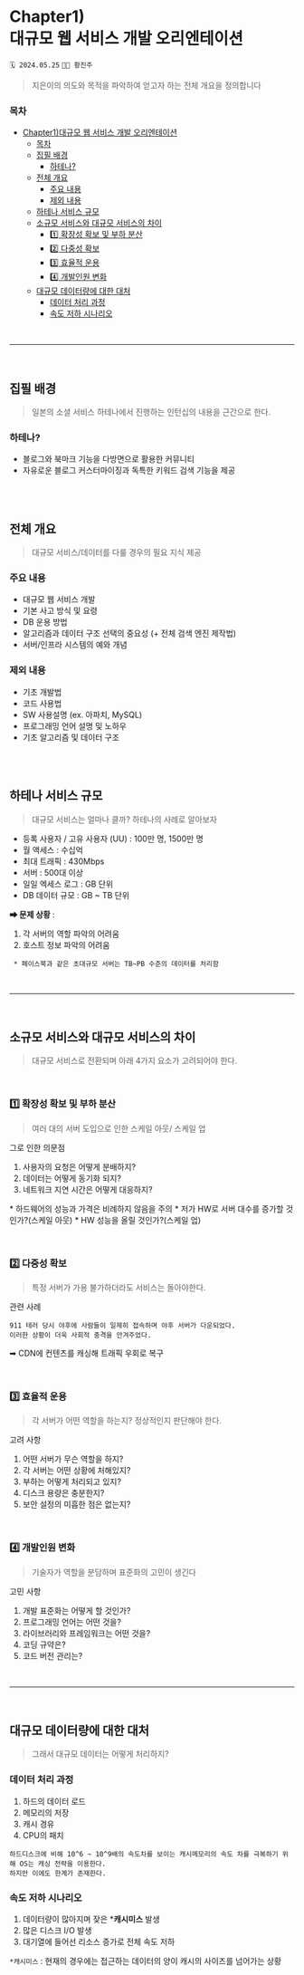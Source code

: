# Chapter1)<br>대규모 웹 서비스 개발 오리엔테이션
`🗓️ 2024.05.25` ` 👩🏻 황진주 ` 
> 지은이의 의도와 목적을 파악하여 얻고자 하는 전체 개요을 정의합니다

### 목차

- [Chapter1)대규모 웹 서비스 개발 오리엔테이션](#chapter1대규모-웹-서비스-개발-오리엔테이션)
    - [목차](#목차)
  - [집필 배경](#집필-배경)
    - [하테나?](#하테나)
  - [전체 개요](#전체-개요)
    - [주요 내용](#주요-내용)
    - [제외 내용](#제외-내용)
  - [하테나 서비스 규모](#하테나-서비스-규모)
  - [소규모 서비스와 대규모 서비스의 차이](#소규모-서비스와-대규모-서비스의-차이)
    - [1️⃣ 확장성 확보 및 부하 분산](#1️⃣-확장성-확보-및-부하-분산)
    - [2️⃣ 다중성 확보](#2️⃣-다중성-확보)
    - [3️⃣ 효율적 운용](#3️⃣-효율적-운용)
    - [4️⃣ 개발인원 변화](#4️⃣-개발인원-변화)
  - [대규모 데이터량에 대한 대처](#대규모-데이터량에-대한-대처)
    - [데이터 처리 과정](#데이터-처리-과정)
    - [속도 저하 시나리오](#속도-저하-시나리오)

<br>

---

<br>


## 집필 배경
> 일본의 소셜 서비스 하테나에서 진행하는 인턴십의 내용을 근간으로 한다.

### 하테나?
 - 블로그와 북마크 기능을 다방면으로 활용한 커뮤니티
 - 자유로운 블로그 커스터마이징과 독특한 키워드 검색 기능을 제공

<br><br>

## 전체 개요
 > 대규모 서비스/데이터를 다룰 경우의 필요 지식 제공

### 주요 내용
 - 대규모 웹 서비스 개발
 - 기본 사고 방식 및 요령
 - DB 운용 방법
 - 알고리즘과 데이터 구조 선택의 중요성 (+ 전체 검색 엔진 제작법)
 - 서버/인프라 시스템의 예와 개념

### 제외 내용
 - 기초 개발법
 - 코드 사용법
 - SW 사용설명 (ex. 아파치, MySQL)
 - 프로그래밍 언어 설명 및 노하우
 - 기초 알고리즘 및 데이터 구조

<br><br>


## 하테나 서비스 규모
 > 대규모 서비스는 얼마나 클까? 하테나의 사례로 알아보자

 - 등록 사용자 / 고유 사용자 (UU) : 100만 명, 1500만 명
 - 월 액세스 : 수십억
 - 최대 트래픽  : 430Mbps
 - 서버 : 500대 이상
 - 일일 엑세스 로그 : GB 단위
 - DB 데이터 규모 : GB ~ TB 단위

**➡ 문제 상황** : 
1) 각 서버의 역할 파악의 어려움
2) 호스트 정보 파악의 어려움

```
 * 페이스북과 같은 초대규모 서버는 TB~PB 수준의 데이터를 처리함
``` 
<br>

---

<br>

## 소규모 서비스와 대규모 서비스의 차이
> 대규모 서비스로 전환되며 아래 4가지 요소가 고려되어야 한다.

<br>

### 1️⃣ 확장성 확보 및 부하 분산
 > 여러 대의 서버 도입으로 인한 스케일 아웃/ 스케일 업

그로 인한 의문점
1) 사용자의 요청은 어떻게 분배하지?
2) 데이터는 어떻게 동기화 되지?
3) 네트워크 지연 시간은 어떻게 대응하지?

\* 하드웨어의 성능과 가격은 비례하지 않음을 주의
\* 저가 HW로 서버 대수를 증가할 것인가?(스케일 아웃)
\* HW 성능을 올릴 것인가?(스케일 업)

<br>

### 2️⃣ 다중성 확보
> 특정 서버가 가용 불가하더라도 서비스는 돌아야한다.

관련 사례
```
911 테러 당시 야후에 사람들이 일제히 접속하며 야후 서버가 다운되었다.
이러한 상황이 더욱 사회적 충격을 안겨주었다.
```
➡ CDN에 컨텐츠를 캐싱해 트래픽 우회로 복구

<br>

### 3️⃣ 효율적 운용
 > 각 서버가 어떤 역할을 하는지? 정상적인지 판단해야 한다.

고려 사항
 1) 어떤 서버가 무슨 역할을 하지?
 2) 각 서버는 어떤 상황에 처해있지?
 3) 부하는 어떻게 처리되고 있지?
 4) 디스크 용량은 충분한지?
 5) 보안 설정의 미흡한 점은 없는지?

<br>

### 4️⃣ 개발인원 변화
 > 기술자가 역할을 분담하며 표준화의 고민이 생긴다

고민 사항
 1) 개발 표준화는 어떻게 할 것인가?
 2) 프로그래밍 언어는 어떤 것을?
 3) 라이브러리와 프레임워크는 어떤 것을?
 4) 코딩 규약은?
 5) 코드 버전 관리는?

<br>

---

<br>

## 대규모 데이터량에 대한 대처
> 그래서 대규모 데이터는 어떻게 처리하지?

### 데이터 처리 과정
 1) 하드의 데이터 로드
 2) 메모리의 저장
 3) 캐시 경유
 4) CPU의 패치

```
하드디스크에 비해 10^6 ~ 10^9배의 속도차를 보이는 캐시메모리의 속도 차를 극복하기 위해 OS는 캐싱 전략을 이용한다.
하지만 이에도 한계가 존재한다.
```

### 속도 저하 시나리오
1) 데이터량이 많아지며 잦은 ***캐시미스** 발생
2) 많은 디스크 I/O 발생
3) 대기열에 들어선 리소스 증가로 전체 속도 저하

`*캐시미스` : 현재의 경우에는 접근하는 데이터의 양이 캐시의 사이즈를 넘어가는 상황

